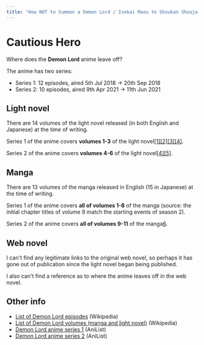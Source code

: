 ```yaml
---
title: "How NOT to Summon a Demon Lord / Isekai Maou to Shoukan Shoujo no Dorei Majutsu"
---
```


# Cautious Hero

Where does the **Demon Lord** anime leave off?

The anime has two series:

* Series 1: 12 episodes, aired 5th Jul 2018 -> 20th Sep 2018
* Series 2: 10 episodes, aired 9th Apr 2021 -> 11th Jun 2021

## Light novel

There are 14 volumes of the light novel released (in both English and Japanese) at the time of writing.

Series 1 of the anime covers **volumes 1-3** of the light novel[[1]](https://www.reddit.com/r/HowToSummonADemonLord/comments/9hidd8/light_novelmanga/e6cdzhb/)[[2]](https://www.reddit.com/r/HowToSummonADemonLord/comments/9z9bbc/should_i_start_from_volume_1_or_where_the_anime/ea7smei/)[[3]](https://www.reddit.com/r/anime/comments/mkzzop/how_not_to_summon_a_demon_lord_ω_season_2_will_be/gtjlty6/)[[4]](https://www.reddit.com/r/anime/comments/nwv9h8/isekai_maou_to_shoukan_shoujo_no_dorei_majutsu_ω/h1ebrnu/).

Series 2 of the anime covers **volumes 4-6** of the light novel[[4]](https://www.reddit.com/r/anime/comments/nwv9h8/isekai_maou_to_shoukan_shoujo_no_dorei_majutsu_ω/h1ebrnu/)[[5]](https://www.reddit.com/r/anime/comments/q26vmm/how_not_to_summon_a_demon_lord_which_chapter_in/hfjew6e/).

<!-- * Read volume 3 in English: [Amazon US](https://www.amazon.com/Overpowered-Overly-Cautious-light-novel-ebook/dp/B07WQWT5WL)
* Read all volumes in English: [Amazon US](https://www.amazon.com/dp/B083FHMH1P)
* Read all volumes in Japanese: [Amazon JP](https://www.amazon.co.jp/dp/B074CJGSX1) -->

## Manga

There are 13 volumes of the manga released in English (15 in Japanese) at the time of writing.

Series 1 of the anime covers **all of volumes 1-8** of the manga (source: the initial chapter titles of volume 9 match the starting events of season 2).

Series 2 of the anime covers **all of volumes 9-11** of the manga[6](https://www.reddit.com/r/HowToSummonADemonLord/comments/omveyp/question/).

<!-- * Read volume 3 in English: [Amazon US](https://www.amazon.com/gp/product/B08TY6PBM6)
* Read all volumes in English: [Amazon US](https://www.amazon.com/dp/B08135Y4T4) -->

## Web novel

I can't find any legitimate links to the original web novel, so perhaps it has gone out of publication since the light novel began being published.

I also can't find a reference as to where the anime leaves off in the web novel.

## Other info

* [List of Demon Lord episodes](https://en.wikipedia.org/wiki/How_Not_to_Summon_a_Demon_Lord) (Wikipedia)
* [List of Demon Lord volumes (manga and light novel)](https://en.wikipedia.org/wiki/List_of_How_Not_to_Summon_a_Demon_Lord_volumes) (Wikipedia)
* [Demon Lord anime series 1](https://anilist.co/anime/101004/Isekai-Maou-to-Shoukan-Shoujo-no-Dorei-Majutsu/) (AniList)
* [Demon Lord anime series 2](https://anilist.co/anime/117448/Isekai-Maou-to-Shoukan-Shoujo-no-Dorei-Majutsu-/) (AniList)
